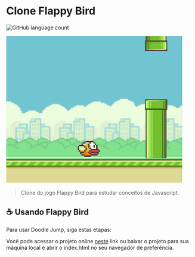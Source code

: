 # Clone Flappy Bird

![GitHub language count](https://img.shields.io/github/languages/count/levxyca/flappy-bird?style=for-the-badge)

<img src="exemplo-imagem.png" alt="exemplo imagem">

> Clone do jogo Flappy Bird para estudar conceitos de Javascript.

## ☕ Usando Flappy Bird

Para usar Doodle Jump, siga estas etapas:

Você pode acessar o projeto online [neste](https://levxyca-flappybird.netlify.app) link ou baixar o projeto para sua máquina local e abrir o index.html no seu navegador de preferência.
